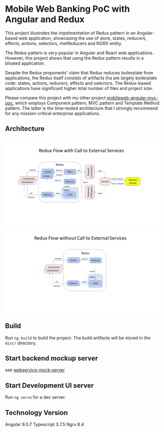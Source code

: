 # Mobile Web Banking PoC with Angular and Redux

This project illustrates the impelmentation of Redux pattern in an Angular-based web application, showcasing the use of store, states, 
reducers, effects, actions, selectors, metReducers and NGRX entity.  

The Redux pattern is very popular in Angular and React web applications. However, this project shows that using the Redux pattern
results in a bloated application.  

Despite the Redux proponents' claim that Redux reduces boilerplate from applications,  the Redux itself consists of artifacts tha are
largely boilerplate code: states, actions, reducers, effects and selectors. The Redux-based applications have significant higher total
number of files and project size. 

Please compare this project with my other project [mobileweb-angular-mvc-poc](https://github.com/dhui808/mobileweb-angular-mvc-poc), 
which employs Component pattern, MVC pattern and Template Method pattern. The latter is the time-tested architecture that I strongly
recommend for any mission-critical enterprise applications.

## Architecture
![Architecture](images/reduxflow1.png)
![Architecture](images/reduxflow2.png)

## Build
Run `ng build` to build the project. The build artifacts will be stored in the `dist/` directory.

## Start backend mockup server
see [webservice-mock-server](https://github.com/dhui808/webservice-mock-server)

## Start Development UI server
Run `ng serve` for a dev server.

## Technology Version
Angular 9.0.7
Typescript 3.7.5
Ngrx 8.4

